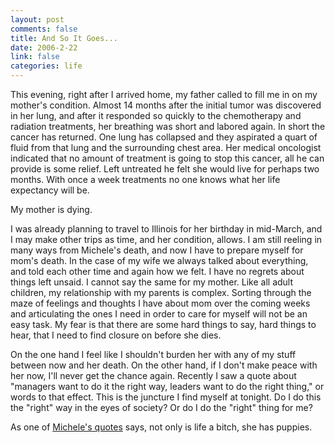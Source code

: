 ```yaml
--- 
layout: post
comments: false
title: And So It Goes...
date: 2006-2-22
link: false
categories: life
---
```

This evening, right after I arrived home, my father called to fill me in on my mother's condition. Almost 14 months after the initial tumor was discovered in her lung, and after it responded so quickly to the chemotherapy and radiation treatments, her breathing was short and labored again. In short the cancer has returned. One lung has collapsed and they aspirated a quart of fluid from that lung and the surrounding chest area. Her medical oncologist indicated that no amount of treatment is going to stop this cancer, all he can provide is some relief. Left untreated he felt she would live for perhaps two months. With once a week treatments no one knows what her life expectancy will be.

My mother is dying.

I was already planning to travel to Illinois for her birthday in mid-March, and I may make other trips as time, and her condition, allows. I am still reeling in many ways from Michele's death, and now I have to prepare myself for mom's death. In the case of my wife we always talked about everything, and told each other time and again how we felt. I have no regrets about things left unsaid. I cannot say the same for my mother. Like all adult children, my relationship with my parents is complex. Sorting through the maze of feelings and thoughts I have about mom over the coming weeks and articulating the ones I need in order to care for myself will not be an easy task. My fear is that there are some hard things to say, hard things to hear, that I need to find closure on before she dies.

On the one hand I feel like I shouldn't burden her with any of my stuff between now and her death. On the other hand, if I don't make peace with her now, I'll never get the chance again. Recently I saw a quote about "managers want to do it the right way, leaders want to do the right thing," or words to that effect. This is the juncture I find myself at tonight. Do I do this the "right" way in the eyes of society? Or do I do the "right" thing for me?

As one of <a href="http://andifyoudidknow.com/2005/10/15/quotes-she-loved/" title="Quotes She Loved">Michele's quotes</a> says, not only is life a bitch, she has puppies.
